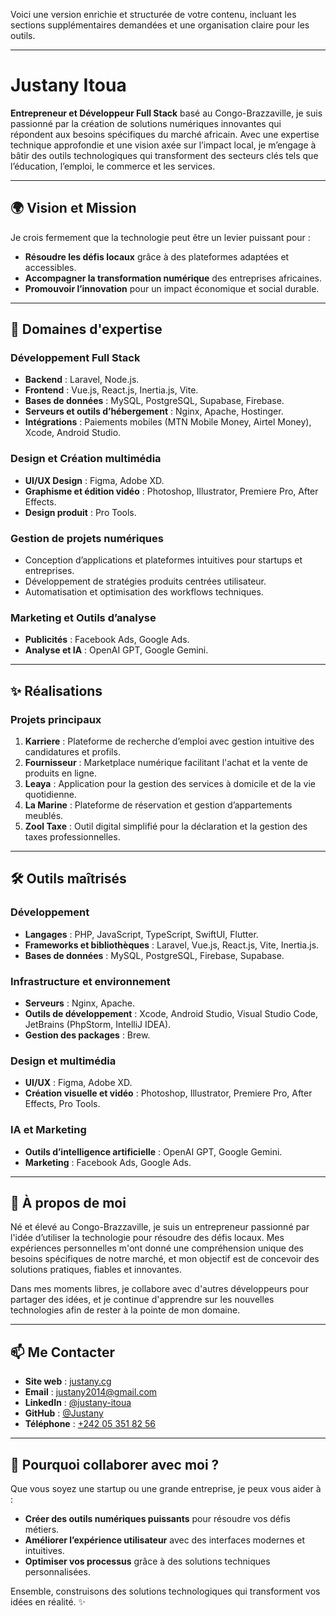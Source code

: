 Voici une version enrichie et structurée de votre contenu, incluant les sections supplémentaires demandées et une organisation claire pour les outils.

---

# Justany Itoua  

**Entrepreneur et Développeur Full Stack** basé au Congo-Brazzaville, je suis passionné par la création de solutions numériques innovantes qui répondent aux besoins spécifiques du marché africain. Avec une expertise technique approfondie et une vision axée sur l’impact local, je m’engage à bâtir des outils technologiques qui transforment des secteurs clés tels que l’éducation, l’emploi, le commerce et les services.

---

## 🌍 Vision et Mission  

Je crois fermement que la technologie peut être un levier puissant pour :  
- **Résoudre les défis locaux** grâce à des plateformes adaptées et accessibles.  
- **Accompagner la transformation numérique** des entreprises africaines.  
- **Promouvoir l’innovation** pour un impact économique et social durable.

---

## 💼 Domaines d'expertise  

### Développement Full Stack  
- **Backend** : Laravel, Node.js.  
- **Frontend** : Vue.js, React.js, Inertia.js, Vite.  
- **Bases de données** : MySQL, PostgreSQL, Supabase, Firebase.  
- **Serveurs et outils d’hébergement** : Nginx, Apache, Hostinger.  
- **Intégrations** : Paiements mobiles (MTN Mobile Money, Airtel Money), Xcode, Android Studio.  

### Design et Création multimédia  
- **UI/UX Design** : Figma, Adobe XD.  
- **Graphisme et édition vidéo** : Photoshop, Illustrator, Premiere Pro, After Effects.  
- **Design produit** : Pro Tools.  

### Gestion de projets numériques  
- Conception d’applications et plateformes intuitives pour startups et entreprises.  
- Développement de stratégies produits centrées utilisateur.  
- Automatisation et optimisation des workflows techniques.  

### Marketing et Outils d’analyse  
- **Publicités** : Facebook Ads, Google Ads.  
- **Analyse et IA** : OpenAI GPT, Google Gemini.  

---

## ✨ Réalisations  

### Projets principaux  
1. **Karriere** : Plateforme de recherche d’emploi avec gestion intuitive des candidatures et profils.  
2. **Fournisseur** : Marketplace numérique facilitant l'achat et la vente de produits en ligne.  
3. **Leaya** : Application pour la gestion des services à domicile et de la vie quotidienne.  
4. **La Marine** : Plateforme de réservation et gestion d’appartements meublés.  
5. **Zool Taxe** : Outil digital simplifié pour la déclaration et la gestion des taxes professionnelles.  

---

## 🛠️ Outils maîtrisés  

### Développement  
- **Langages** : PHP, JavaScript, TypeScript, SwiftUI, Flutter.  
- **Frameworks et bibliothèques** : Laravel, Vue.js, React.js, Vite, Inertia.js.  
- **Bases de données** : MySQL, PostgreSQL, Firebase, Supabase.  

### Infrastructure et environnement  
- **Serveurs** : Nginx, Apache.  
- **Outils de développement** : Xcode, Android Studio, Visual Studio Code, JetBrains (PhpStorm, IntelliJ IDEA).  
- **Gestion des packages** : Brew.  

### Design et multimédia  
- **UI/UX** : Figma, Adobe XD.  
- **Création visuelle et vidéo** : Photoshop, Illustrator, Premiere Pro, After Effects, Pro Tools.  

### IA et Marketing  
- **Outils d’intelligence artificielle** : OpenAI GPT, Google Gemini.  
- **Marketing** : Facebook Ads, Google Ads.  

---

## 🧩 À propos de moi  

Né et élevé au Congo-Brazzaville, je suis un entrepreneur passionné par l'idée d’utiliser la technologie pour résoudre des défis locaux. Mes expériences personnelles m'ont donné une compréhension unique des besoins spécifiques de notre marché, et mon objectif est de concevoir des solutions pratiques, fiables et innovantes.  

Dans mes moments libres, je collabore avec d'autres développeurs pour partager des idées, et je continue d'apprendre sur les nouvelles technologies afin de rester à la pointe de mon domaine.  

---

## 📫 Me Contacter  

- **Site web** : [justany.cg](https://justany.cg/)  
- **Email** : [justany2014@gmail.com](mailto:justany2014@gmail.com)  
- **LinkedIn** : [@justany-itoua](https://www.linkedin.com/in/justany-itoua)  
- **GitHub** : [@Justany](https://github.com/Justany)  
- **Téléphone** : [+242 05 351 82 56](tel:+242053518256)  

---

## 🚀 Pourquoi collaborer avec moi ?  
Que vous soyez une startup ou une grande entreprise, je peux vous aider à :  
- **Créer des outils numériques puissants** pour résoudre vos défis métiers.  
- **Améliorer l’expérience utilisateur** avec des interfaces modernes et intuitives.  
- **Optimiser vos processus** grâce à des solutions techniques personnalisées.  

Ensemble, construisons des solutions technologiques qui transforment vos idées en réalité. ✨
